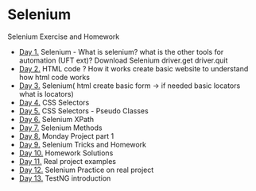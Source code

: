 # Selenium
Selenium Exercise and Homework
* [Day 1.](src/day1) Selenium - What is selenium? what is the other tools for automation (UFT ext)? Download Selenium driver.get driver.quit
* [Day 2.](src/day2/resources) HTML code ? How it works create basic website to understand how html code works
* [Day 3.](src/day3) Selenium( html create basic form -> if needed basic locators what is locators)
* [Day 4.](src/day4) CSS Selectors
* [Day 5.](src/day5) CSS Selectors - Pseudo Classes 
* [Day 6.](src/day6) Selenium XPath
* [Day 7.](src/day7) Selenium Methods
* [Day 8.](src/day8) Monday Project part 1
* [Day 9.](src/day9) Selenium Tricks and Homework
* [Day 10.](src/day10) Homework Solutions
* [Day 11.](src/day11) Real project examples
* [Day 12.](src/day12) Selenium Practice on real project
* [Day 13.](src/day13) TestNG introduction



